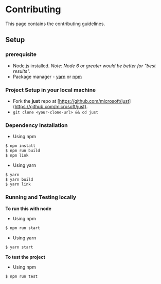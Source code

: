 # Contributing
This page contains the contributing guidelines.

## Setup
### prerequisite
- Node.js installed. 
 _Note: Node 6 or greater would be better for "best results"._
- Package manager - [yarn](https://yarnpkg.com/en/docs/getting-started) or [npm](https://docs.npmjs.com/)



### Project Setup in your local machine
-   Fork the **just** repo at [https://github.com/microsoft/just](https://github.com/microsoft/just).
-   `git clone <your-clone-url> && cd just`

### Dependency Installation

- Using npm
```bash
$ npm install
$ npm run build
$ npm link
```


- Using yarn
```bash
$ yarn  
$ yarn build
$ yarn link
```

### Running and Testing locally

**To run this with node**
- Using npm
```bash
$ npm run start
```
- Using yarn
```bash
$ yarn start
```

**To test the project** 

- Using npm
```bash
$ npm run test
